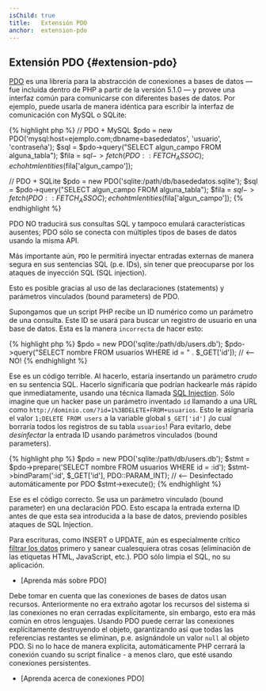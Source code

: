```yaml
---
isChild: true
title:   Extensión PDO
anchor:  extension-pdo
---
```


## Extensión PDO {#extension-pdo}

[PDO] es una librería para la abstracción de conexiones a bases de datos &mdash; fue incluida dentro de PHP a partir de la versión 5.1.0 &mdash; y provee una interfaz común para comunicarse con diferentes bases de datos. Por ejemplo, puede usarla de manera idéntica para escribir la interfaz de comunicación con MySQL o SQLite:

{% highlight php %}
// PDO + MySQL
$pdo = new PDO('mysql:host=ejemplo.com;dbname=basededatos', 'usuario', 'contraseña');
$sql = $pdo->query("SELECT algun_campo FROM alguna_tabla");
$fila = $sql->fetch(PDO::FETCH_ASSOC);
echo htmlentities($fila['algun_campo']);

// PDO + SQLite
$pdo = new PDO('sqlite:/path/db/basededatos.sqlite');
$sql = $pdo->query("SELECT algun_campo FROM alguna_tabla");
$fila = $sql->fetch(PDO::FETCH_ASSOC);
echo htmlentities($fila['algun_campo']);
{% endhighlight %}

PDO NO traducirá sus consultas SQL y tampoco emulará características ausentes; PDO sólo se conecta con múltiples tipos de bases de datos usando la misma API.

Más importante aún, `PDO` le permitirá inyectar entradas externas de manera segura en sus sentencias SQL (p.e. IDs), sin tener que preocuparse por los ataques de inyección SQL (SQL injection).

Esto es posible gracias al uso de las declaraciones (statements) y parámetros vinculados (bound parameters) de PDO.

Supongamos que un script PHP recibe un ID numérico como un parámetro de una consulta. Este ID se usará para buscar un registro de usuario en una base de datos. Esta es la manera `incorrecta` de hacer esto:

{% highlight php %}
$pdo = new PDO('sqlite:/path/db/users.db');
$pdo->query("SELECT nombre FROM usuarios WHERE id = " . $_GET['id']); // <-- NO!
{% endhighlight %}

Ese es un código terrible. Al hacerlo, estaría insertando un parámetro _crudo_ en su sentencia SQL. Hacerlo significaría que podrían hackearle más rápido que inmediatamente, usando una técnica llamada [SQL Injection](http://wiki.hashphp.org/Validation). Sólo imagine que un hacker pase un parámetro inventado `id` llamando a una URL como `http://dominio.com/?id=1%3BDELETE+FROM+usuarios`. Esto le asignaría el valor `1;DELETE FROM users` a la variable global `$_GET['id']` ¡lo cual borraría todos los registros de su tabla `usuarios`! Para evitarlo, debe _desinfectar_ la entrada ID usando parámetros vinculados (bound parameters).

{% highlight php %}
$pdo = new PDO('sqlite:/path/db/users.db');
$stmt = $pdo->prepare('SELECT nombre FROM usuarios WHERE id = :id');
$stmt->bindParam(':id', $_GET['id'], PDO::PARAM_INT); // <-- Desinfectado automáticamente por PDO
$stmt->execute();
{% endhighlight %}

Ese es el código correcto. Se usa un parámetro vinculado (bound parameter) en una declaración PDO. Esto escapa la entrada externa ID antes de que esta sea introducida a la base de datos, previendo posibles ataques de SQL Injection.

Para escrituras, como INSERT o UPDATE, aún es especialmente crítico [filtrar los datos](#data_filtering) primero y sanear cualesquiera otras cosas (eliminación de las etiquetas HTML, JavaScript, etc.). PDO sólo limpia el SQL, no su aplicación.

* [Aprenda más sobre PDO]

Debe tomar en cuenta que las conexiones de bases de datos usan recursos. Anteriormente no era extraño agotar los recursos del sistema si las conexiones no eran cerradas explícitamente, sin embargo, esto era más común en otros lenguajes. Usando PDO puede cerrar las conexiones explícitamente destruyendo el objeto, garantizando así que todas las referencias restantes se eliminan, p.e. asignándole un valor `null` al objeto PDO. Si no lo hace de manera explícita, automáticamente PHP cerrará la conexión cuando su script finalice - a menos claro, que esté usando conexiones persistentes.

* [Aprenda acerca de conexiones PDO]

[Objetos de datos de PHP]: http://www.php.net/manual/es/book.pdo.php
[Conexiones y su administración]: http://php.net/manual/es/pdo.connections.php
[Características obsoletas en PHP 5.5.x]: http://php.net/manual/es/migration55.deprecated.php
[SQL Injection]: http://wiki.hashphp.org/Validation

[pdo]: http://php.net/pdo
[mysql]: http://php.net/mysql
[mysqli]: http://php.net/mysqli
[pgsql]: http://php.net/pgsql
[mssql]: http://php.net/mssql